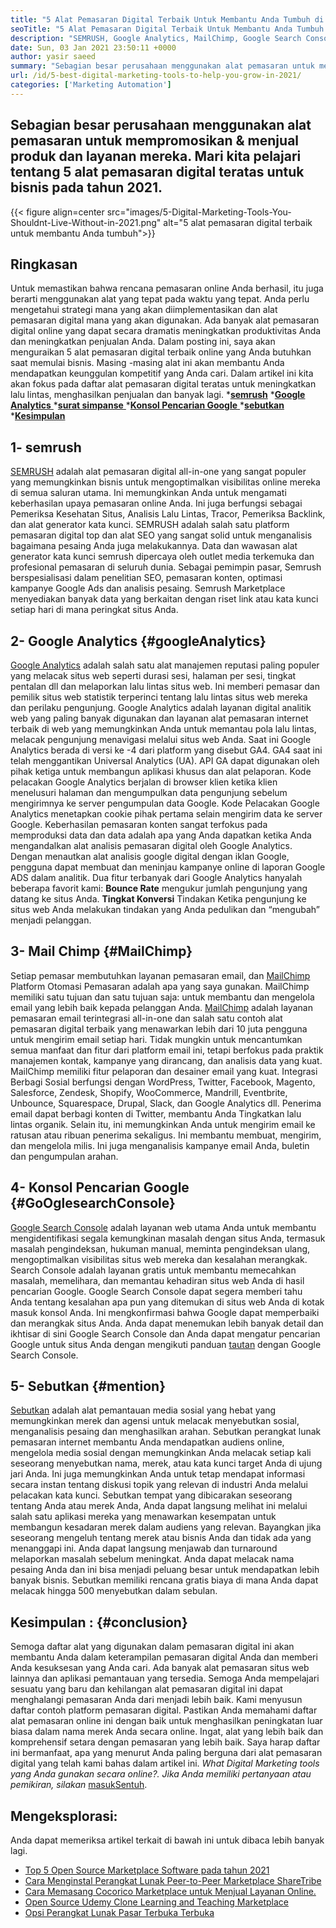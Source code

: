 ```yaml
---
title: "5 Alat Pemasaran Digital Terbaik Untuk Membantu Anda Tumbuh di 2021" 
seoTitle: "5 Alat Pemasaran Digital Terbaik Untuk Membantu Anda Tumbuh di 2021" 
description: "SEMRUSH, Google Analytics, MailChimp, Google Search Console dan sebutan adalah alat pemasaran digital terbaik yang paling terjangkau dan berguna untuk mengembangkan bisnis." 
date: Sun, 03 Jan 2021 23:50:11 +0000
author: yasir saeed
summary: "Sebagian besar perusahaan menggunakan alat pemasaran untuk mempromosikan & amp; jual produk dan layanan mereka. Mari kita pelajari tentang 5 alat pemasaran digital teratas untuk bisnis pada tahun 2021." 
url: /id/5-best-digital-marketing-tools-to-help-you-grow-in-2021/
categories: ['Marketing Automation']
---
```


## Sebagian besar perusahaan menggunakan alat pemasaran untuk mempromosikan & menjual produk dan layanan mereka. Mari kita pelajari tentang 5 alat pemasaran digital teratas untuk bisnis pada tahun 2021.

{{< figure align=center src="images/5-Digital-Marketing-Tools-You-Shouldnt-Live-Without-in-2021.png" alt="5 alat pemasaran digital terbaik untuk membantu Anda tumbuh">}}


## **Ringkasan**
Untuk memastikan bahwa rencana pemasaran online Anda berhasil, itu juga berarti menggunakan alat yang tepat pada waktu yang tepat. Anda perlu mengetahui strategi mana yang akan diimplementasikan dan alat pemasaran digital mana yang akan digunakan. Ada banyak alat pemasaran digital online yang dapat secara dramatis meningkatkan produktivitas Anda dan meningkatkan penjualan Anda. Dalam posting ini, saya akan menguraikan 5 alat pemasaran digital terbaik online yang Anda butuhkan saat memulai bisnis. Masing -masing alat ini akan membantu Anda mendapatkan keunggulan kompetitif yang Anda cari.
Dalam artikel ini kita akan fokus pada daftar alat pemasaran digital teratas untuk meningkatkan lalu lintas, menghasilkan penjualan dan banyak lagi.
  ***[semrush][1]** 
  *[**Google Analytics** ][2]
  *[**surat simpanse** ][3]
  *[**Konsol Pencarian Google** ][4]
  ***[sebutkan][5]** 
  ***[Kesimpulan][6]** 

## **1- semrush** 
[SEMRUSH][7] adalah alat pemasaran digital all-in-one yang sangat populer yang memungkinkan bisnis untuk mengoptimalkan visibilitas online mereka di semua saluran utama. Ini memungkinkan Anda untuk mengamati keberhasilan upaya pemasaran online Anda. Ini juga berfungsi sebagai Pemeriksa Kesehatan Situs, Analisis Lalu Lintas, Tracor, Pemeriksa Backlink, dan alat generator kata kunci. SEMRUSH adalah salah satu platform pemasaran digital top dan alat SEO yang sangat solid untuk menganalisis bagaimana pesaing Anda juga melakukannya.
Data dan wawasan alat generator kata kunci semrush dipercaya oleh outlet media terkemuka dan profesional pemasaran di seluruh dunia. Sebagai pemimpin pasar, Semrush berspesialisasi dalam penelitian SEO, pemasaran konten, optimasi kampanye Google Ads dan analisis pesaing. Semrush Marketplace menyediakan banyak data yang berkaitan dengan riset link atau kata kunci setiap hari di mana peringkat situs Anda.

## **2- Google Analytics**    {#googleAnalytics}
[Google Analytics][8] adalah salah satu alat manajemen reputasi paling populer yang melacak situs web seperti durasi sesi, halaman per sesi, tingkat pentalan dll dan melaporkan lalu lintas situs web. Ini memberi pemasar dan pemilik situs web statistik terperinci tentang lalu lintas situs web mereka dan perilaku pengunjung. Google Analytics adalah layanan digital analitik web yang paling banyak digunakan dan layanan alat pemasaran internet terbaik di web yang memungkinkan Anda untuk memantau pola lalu lintas, melacak pengunjung menavigasi melalui situs web Anda.
Saat ini Google Analytics berada di versi ke -4 dari platform yang disebut GA4. GA4 saat ini telah menggantikan Universal Analytics (UA). API GA dapat digunakan oleh pihak ketiga untuk membangun aplikasi khusus dan alat pelaporan. Kode pelacakan Google Analytics berjalan di browser klien ketika klien menelusuri halaman dan mengumpulkan data pengunjung sebelum mengirimnya ke server pengumpulan data Google. Kode Pelacakan Google Analytics menetapkan cookie pihak pertama selain mengirim data ke server Google. Keberhasilan pemasaran konten sangat terfokus pada memproduksi data dan data adalah apa yang Anda dapatkan ketika Anda mengandalkan alat analisis pemasaran digital oleh Google Analytics.
Dengan menautkan alat analisis google digital dengan iklan Google, pengguna dapat membuat dan meninjau kampanye online di laporan Google ADS dalam analitik. Dua fitur terbanyak dari Google Analytics hanyalah beberapa favorit kami:
**Bounce Rate**  mengukur jumlah pengunjung yang datang ke situs Anda.
**Tingkat Konversi**  Tindakan Ketika pengunjung ke situs web Anda melakukan tindakan yang Anda pedulikan dan “mengubah” menjadi pelanggan.

## **3- Mail Chimp**    {#MailChimp}
Setiap pemasar membutuhkan layanan pemasaran email, dan [MailChimp][9] Platform Otomasi Pemasaran adalah apa yang saya gunakan. MailChimp memiliki satu tujuan dan satu tujuan saja: untuk membantu dan mengelola email yang lebih baik kepada pelanggan Anda.
[MailChimp][9] adalah layanan pemasaran email terintegrasi all-in-one dan salah satu contoh alat pemasaran digital terbaik yang menawarkan lebih dari 10 juta pengguna untuk mengirim email setiap hari. Tidak mungkin untuk mencantumkan semua manfaat dan fitur dari platform email ini, tetapi berfokus pada praktik manajemen kontak, kampanye yang dirancang, dan analisis data yang kuat.
MailChimp memiliki fitur pelaporan dan desainer email yang kuat. Integrasi Berbagi Sosial berfungsi dengan WordPress, Twitter, Facebook, Magento, Salesforce, Zendesk, Shopify, WooCommerce, Mandrill, Eventbrite, Unbounce, Squarespace, Drupal, Slack, dan Google Analytics dll. Penerima email dapat berbagi konten di Twitter, membantu Anda Tingkatkan lalu lintas organik.
Selain itu, ini memungkinkan Anda untuk mengirim email ke ratusan atau ribuan penerima sekaligus. Ini membantu membuat, mengirim, dan mengelola milis. Ini juga menganalisis kampanye email Anda, buletin dan pengumpulan arahan.

## **4- Konsol Pencarian Google**    {#GoOglesearchConsole}
[Google Search Console][10] adalah layanan web utama Anda untuk membantu mengidentifikasi segala kemungkinan masalah dengan situs Anda, termasuk masalah pengindeksan, hukuman manual, meminta pengindeksan ulang, mengoptimalkan visibilitas situs web mereka dan kesalahan merangkak. Search Console adalah layanan gratis untuk membantu memecahkan masalah, memelihara, dan memantau kehadiran situs web Anda di hasil pencarian Google.
Google Search Console dapat segera memberi tahu Anda tentang kesalahan apa pun yang ditemukan di situs web Anda di kotak masuk konsol Anda. Ini mengkonfirmasi bahwa Google dapat memperbaiki dan merangkak situs Anda. Anda dapat menemukan lebih banyak detail dan ikhtisar di sini Google Search Console dan Anda dapat mengatur pencarian Google untuk situs Anda dengan mengikuti panduan [tautan][10] dengan Google Search Console.

## **5- Sebutkan**    {#mention}
[Sebutkan][11] adalah alat pemantauan media sosial yang hebat yang memungkinkan merek dan agensi untuk melacak menyebutkan sosial, menganalisis pesaing dan menghasilkan arahan. Sebutkan perangkat lunak pemasaran internet membantu Anda mendapatkan audiens online, mengelola media sosial dengan memungkinkan Anda melacak setiap kali seseorang menyebutkan nama, merek, atau kata kunci target Anda di ujung jari Anda.
Ini juga memungkinkan Anda untuk tetap mendapat informasi secara instan tentang diskusi topik yang relevan di industri Anda melalui pelacakan kata kunci. Sebutkan tempat yang dibicarakan seseorang tentang Anda atau merek Anda, Anda dapat langsung melihat ini melalui salah satu aplikasi mereka yang menawarkan kesempatan untuk membangun kesadaran merek dalam audiens yang relevan.
Bayangkan jika seseorang mengeluh tentang merek atau bisnis Anda dan tidak ada yang menanggapi ini. Anda dapat langsung menjawab dan turnaround melaporkan masalah sebelum meningkat. Anda dapat melacak nama pesaing Anda dan ini bisa menjadi peluang besar untuk mendapatkan lebih banyak bisnis. Sebutkan memiliki rencana gratis biaya di mana Anda dapat melacak hingga 500 menyebutkan dalam sebulan.

## **Kesimpulan** :   {#conclusion}
Semoga daftar alat yang digunakan dalam pemasaran digital ini akan membantu Anda dalam keterampilan pemasaran digital Anda dan memberi Anda kesuksesan yang Anda cari. Ada banyak alat pemasaran situs web lainnya dan aplikasi pemantauan yang tersedia. Semoga Anda mempelajari sesuatu yang baru dan kehilangan alat pemasaran digital ini dapat menghalangi pemasaran Anda dari menjadi lebih baik.
Kami menyusun daftar contoh platform pemasaran digital. Pastikan Anda memahami daftar alat pemasaran online ini dengan baik untuk menghasilkan peningkatan luar biasa dalam nama merek Anda secara online. Ingat, alat yang lebih baik dan komprehensif setara dengan pemasaran yang lebih baik. Saya harap daftar ini bermanfaat, apa yang menurut Anda paling berguna dari alat pemasaran digital yang telah kami bahas dalam artikel ini.
_What Digital Marketing_ _tools yang Anda gunakan secara online?. Jika Anda memiliki pertanyaan atau pemikiran, silakan_ [masuk][12][Sentuh][13].

## Mengeksplorasi:
Anda dapat memeriksa artikel terkait di bawah ini untuk dibaca lebih banyak lagi.
  * [Top 5 Open Source Marketplace Software pada tahun 2021][14]
  * [Cara Menginstal Perangkat Lunak Peer-to-Peer Marketplace ShareTribe][15]
  * [Cara Memasang Cocorico Marketplace untuk Menjual Layanan Online.][16]
  * [Open Source Udemy Clone Learning and Teaching Marketplace][17]
  * [Opsi Perangkat Lunak Pasar Terbuka Terbuka][18]

  
[1]: #SEMRush
[2]: #GoogleAnalytics
[3]: #MailChimp
[4]: #GoogleSearchConsole
[5]: #Mention
[6]: #Conclusion
[7]: https://www.semrush.com/
[8]: https://analytics.google.com/
[9]: https://mailchimp.com/
[10]: https://search.google.com/search-console/about
[11]: https://mention.com/en/
[12]: mailto:yasir.saeed@aspose.com
[13]: https://forum.containerize.com
[14]: https://blog.containerize.com/marketplace/top-5-open-source-marketplace-software-in-2021/
[15]: https://products.containerize.com/marketplace/sharetribe/
[16]: https://products.containerize.com/marketplace/cocorico/
[17]: https://products.containerize.com/marketplace/edurge/
[18]: https://products.containerize.com/marketplace/
